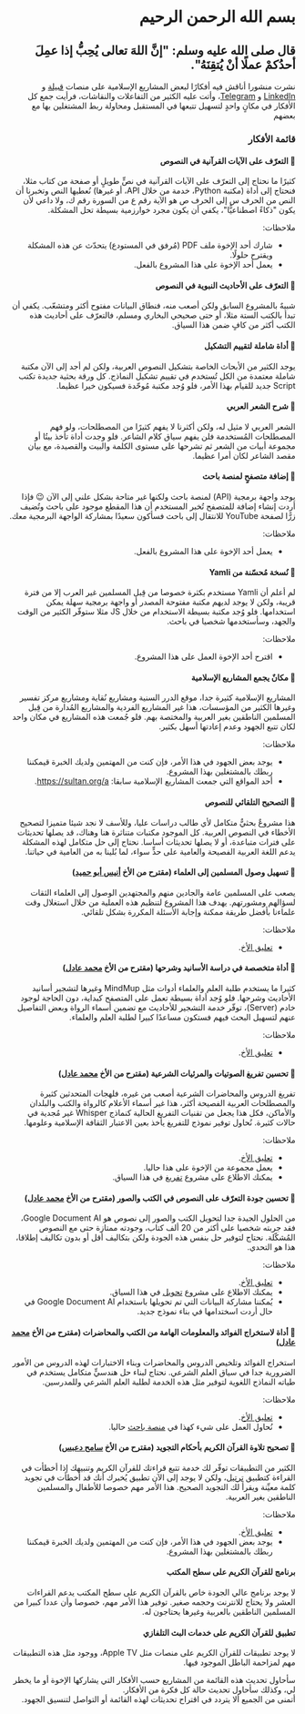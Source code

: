 <div dir="rtl">

# بسم الله الرحمن الرحيم
## قال صلى الله عليه وسلم: "إنَّ اللهَ تعالى يُحِبُّ إذا عمِلَ أحدُكمْ عملًا أنْ يُتقِنَهُ".

نشرت منشورا أناقش فيه أفكارًا لبعض المشاريع الإسلامية على منصات [قبيلة](https://qabilah.com/posts/ebKdLRm6l_0) و [LinkedIn](https://www.linkedin.com/posts/aliosm_%D8%A3%D8%B1%D9%8A%D8%AF-%D9%85%D8%B4%D8%B1%D9%88%D8%B9%D8%A7-%D9%84%D8%AA%D9%86%D9%81%D9%8A%D8%B0%D9%87-%D9%85%D9%86-%D8%A8%D8%A7%D8%A8-%D8%A7%D9%84%D8%AA%D8%B9%D9%84%D9%85-%D9%88%D8%AE%D8%AF%D9%85%D8%A9-activity-7290266928550445056-2EgJ?utm_source=share&utm_medium=member_desktop) و [Telegram](https://t.me/programmerskhan/81)، وأتت عليه الكثير من التفاعلات والنقاشات، فرأيت جمع كل الأفكار في مكانٍ واحدٍ لتسهيل تتبعها في المستقبل ومحاولة ربط المشتغلين بها مع بعضهم

### قائمة الأفكار

#### 🔸 التعرّف على الآيات القرآنية في النصوص

كثيرًا ما نحتاج إلى التعرّف على الآيات القرآنية في نصٍّ طويلٍ أو صفحة من كتاب مثلا، فنحتاج إلى أداة (مكتبة Python، خدمة من خلال API، أو غيرها) نُعطيها النص وتخبرنا أن النص من الحرف س إلى الحرف ص هو الآية رقم ع من السورة رقم ك، ولا داعي لأن يكون "ذكاءً اصطناعيًّا"، يكفي أن يكون مجرد خوارزمية بسيطة تحل المشكلة.

ملاحظات:
- شارك أحد الإخوة ملف PDF (مُرفق في المستودع) يتحدّث عن هذه المشكلة ويقترح حلولًا.
- يعمل أحد الإخوة على هذا المشروع بالفعل.

#### 🔸 التعرّف على الأحاديث النبوية في النصوص

شبيهٌ بالمشروع السابق ولكن أصعب منه، فنطاق البيانات مفتوح أكثر ومتشعّب. يكفي أن تبدأ بالكتب الستة مثلا، أو حتى صحيحي البخاري ومسلم، فالتعرّف على أحاديث هذه الكتب أكثر من كافٍ ضمن هذا السياق.

#### 🔸 أداة شاملة لتقييم التشكيل

يوجد الكثير من الأبحاث الخاصة بتشكيل النصوص العربية، ولكن لم أجد إلى الآن مكتبة شاملة معتمدة من الكل تُستخدم في تقييم تشكيل النماذج. كل ورقة بحثية جديدة تكتب Script جديد للقيام بهذا الأمر، فلو وُجد مكتبة مُوحّدة فسيكون خيرا عظيما.

#### 🔸 شرح الشعر العربي

الشعر العربي لا مثيل له، ولكن أكثرنا لا يفهم كثيرًا من المصطلحات، ولو فهم المصطلحات المُستخدمة فلن يفهم سياق كلام الشاعر. فلو وجدت أداة تأخذ بيتُا أو مجموعة أبيات من الشعر ثم تشرحها على مستوى الكلمة والبيت والقصيدة، مع بيان مقصد الشاعر لكان أمرا عظيما.

#### 🔸 إضافة متصفحٍ لمنصة باحث

يوجد واجهة برمجية (API) لمنصة باحث ولكنها غير متاحة بشكل علني إلى الآن 😉 فإذا أردت إنشاء إضافة للمتصفح تُخبر المستخدم أن هذا المقطع موجود على باحث وتُضيف زرًّا لصفحة YouTube للانتقال إلى باحث فسأكون سعيدًا بمشاركة الواجهة البرمجية معك.

ملاحظات:
- يعمل أحد الإخوة على هذا المشروع بالفعل.

#### 🔸 نُسخة مُحسّنة من Yamli

لم أعلم أن Yamli مستخدم بكثرة خصوصا من قِبل المسلمين غير العرب إلا من فترة قريبة، ولكن لا يوجد لديهم مكتبة مفتوحة المصدر أو واجهة برمجية سهلة يمكن استخدامها. فلو وُجد مكتبة بسيطة الاستخدام من خلال JS مثلا ستوفّر الكثير من الوقت والجهد، وسأستخدمها شخصيا في باحث.

ملاحظات:
- اقترح أحد الإخوة العمل على هذا المشروع.

#### 🔸 مكانٌ يجمع المشاريع الإسلامية

المشاريع الإسلامية كثيرة جدا، موقع الدرر السنية ومشاريع نُقاية ومشاريع مركز تفسير وغيرها الكثير من المؤسسات، هذا غير المشاريع الفردية والمشاريع المُدارة من قِبل المسلمين الناطقين بغير العربية والمختصة بهم. فلو جُمعت هذه المشاريع في مكان واحد لكان تتبع الجهود وعدم إعادتها أسهل بكثير.

ملاحظات:
- يوجد بعض الجهود في هذا الأمر، فإن كنت من المهتمين ولديك الخبرة قيمكننا ربطك بالمشتغلين بهذا المشروع.
- أحد المواقع التي جمعت المشاريع الإسلامية سابقا: https://sultan.org/a.

#### 🔸 التصحيح التلقائي للنصوص

هذا مشروعٌ بحثيٌّ متكامل لأي طالب دراسات عليا، وللأسف لا نجد شيئا متميزا لتصحيح الأخطاء في النصوص العربية. كل الموجود مكتبات متناثرة هنا وهناك، قد يصلها تحديثات على فترات متباعدة، أو لا يصلها تحديثات أساسا. نحتاج إلى حل متكامل لهذه المشكلة يدعم اللغة العربية الفصيحة والعامية على حدٍّ سواء، لما بُلينا به من العامية في حياتنا.

#### 🔸 تسهيل وصول المسلمين إلى العلماء (مقترح من الأخ [أنيس أبو حميد](https://www.linkedin.com/in/anees-abu-hmaid?lipi=urn%3Ali%3Apage%3Ad_flagship3_detail_base%3Bhz%2FuN9ehQo6CrgD5f8o75g%3D%3D))

يصعب على المسلمين عامة والجادين منهم والمجتهدين الوصول إلى العلماء الثقات لسؤالهم ومشورتهم. يهدف هذا المشروع لتنظيم هذه العملية من خلال استغلال وقت علماءنا بأفضل طريقة ممكنة وإجابة الأسئلة المكررة بشكل تلقائي.

ملاحظات:
- [تعليق الأخ](https://www.linkedin.com/feed/update/urn:li:activity:7290266928550445056?commentUrn=urn%3Ali%3Acomment%3A%28activity%3A7290266928550445056%2C7290275189580353537%29&dashCommentUrn=urn%3Ali%3Afsd_comment%3A%287290275189580353537%2Curn%3Ali%3Aactivity%3A7290266928550445056%29).

#### 🔸 أداة متخصصة في دراسة الأسانيد وشرحها (مقترح من الأخ [محمد عادل](https://www.linkedin.com/in/eng-m-adel?lipi=urn%3Ali%3Apage%3Ad_flagship3_detail_base%3BYclbXI9ES9mOJ8FaDKagKA%3D%3D))

كثيرا ما يستخدم طلبة العلم والعلماء أدوات مثل MindMup وغيرها لتشجير أسانيد الأحاديث وشرحها. فلو وُجد أداة بسيطة تعمل على المتصفح كبداية، دون الحاجة لوجود خادم (Server)، توفّر خدمة التشجير للأحاديث مع تضمين أسماء الرواة وبعض التفاصيل عنهم لتسهيل البحث فيهم فستكون مساعدًا كبيرا لطلبة العلم والعلماء.

ملاحظات:
- [تعليق الأخ](https://www.linkedin.com/feed/update/urn:li:activity:7290266928550445056?commentUrn=urn%3Ali%3Acomment%3A%28activity%3A7290266928550445056%2C7290271146413846529%29&dashCommentUrn=urn%3Ali%3Afsd_comment%3A%287290271146413846529%2Curn%3Ali%3Aactivity%3A7290266928550445056%29).

#### 🔸 تحسين تفريغ الصوتيات والمرئيات الشرعية (مقترح من الأخ [محمد عادل](https://www.linkedin.com/in/eng-m-adel?lipi=urn%3Ali%3Apage%3Ad_flagship3_detail_base%3BYclbXI9ES9mOJ8FaDKagKA%3D%3D))

تفريغ الدروس والمحاضرات الشرعية أصعب من غيره، فلهجات المتحدثين كثيرة والمصطلحات العربية الفصيحة أكثر، هذا غير أسماء الأعلام كالرواة والكتب والبلدان والأماكن، فكل هذا يجعل من تقنيات التفريغ الحالية كنماذج Whisper غير مُجدية في حالات كثيرة. نُحاول توفير نموذج للتفريغ يأخذ بعين الاعتبار الثقافة الإسلامية وعلومها.

ملاحظات:
- [تعليق الأخ](https://www.linkedin.com/feed/update/urn:li:activity:7290266928550445056?commentUrn=urn%3Ali%3Acomment%3A%28activity%3A7290266928550445056%2C7290271146413846529%29&dashCommentUrn=urn%3Ali%3Afsd_comment%3A%287290271146413846529%2Curn%3Ali%3Aactivity%3A7290266928550445056%29).
- يعمل مجموعة من الإخوة على هذا حاليا.
- يمكنك الاطلاع على مشروع [تفريغ](https://github.com/ieasybooks/tafrigh) في هذا السياق.

#### 🔸 تحسين جودة التعرّف على النصوص في الكتب والصور (مقترح من الأخ [محمد عادل](https://www.linkedin.com/in/eng-m-adel?lipi=urn%3Ali%3Apage%3Ad_flagship3_detail_base%3BYclbXI9ES9mOJ8FaDKagKA%3D%3D))

من الحلول الجيدة جدا لتحويل الكتب والصور إلى نصوص هو Google Document AI، فقد جربته شخصيا على أكثر من 20 ألف كتاب، وجودته ممتازة حتى مع النصوص المُشكّلة. نحتاج لتوفير حل بنفس هذه الجودة ولكن بتكاليف أقل أو بدون تكاليف إطلاقا، هذا هو التحدي.

ملاحظات:
- [تعليق الأخ](https://www.linkedin.com/feed/update/urn:li:activity:7290266928550445056?commentUrn=urn%3Ali%3Acomment%3A%28activity%3A7290266928550445056%2C7290271146413846529%29&dashCommentUrn=urn%3Ali%3Afsd_comment%3A%287290271146413846529%2Curn%3Ali%3Aactivity%3A7290266928550445056%29).
- يمكنك الاطلاع على مشروع [تحويل](https://github.com/ieasybooks/tahweel) في هذا السياق.
- يُمكننا مشاركة البيانات التي تم تحويلها باستخدام Google Document AI في حال أردت اسختدامها في بناء نموذج جديد.

#### 🔸 أداة لاستخراج الفوائد والمعلومات الهامة من الكتب والمحاضرات (مقترح من الأخ [محمد عادل](https://www.linkedin.com/in/eng-m-adel?lipi=urn%3Ali%3Apage%3Ad_flagship3_detail_base%3BYclbXI9ES9mOJ8FaDKagKA%3D%3D))

استخراج الفوائد وتلخيص الدروس والمحاضرات وبناء الاختبارات لهذه الدروس من الأمور الضرورية جدا في سياق العلم الشرعي. نحتاج لبناء حل هندسيٍّ متكامل يستخدم في طياته النماذج اللغوية لتوفير مثل هذه الخدمة لطلبة العلم الشرعي وللمدرسين.

ملاحظات:
- [تعليق الأخ](https://www.linkedin.com/feed/update/urn:li:activity:7290266928550445056?commentUrn=urn%3Ali%3Acomment%3A%28activity%3A7290266928550445056%2C7290271146413846529%29&dashCommentUrn=urn%3Ali%3Afsd_comment%3A%287290271146413846529%2Curn%3Ali%3Aactivity%3A7290266928550445056%29).
- نُحاول العمل على شيء كهذا في [منصة باحث](https://baheth.ieasybooks.com/) حاليا.

#### 🔸 تصحيح تلاوة القرآن الكريم بأحكام التجويد (مقترح من الأخ [سامح دعبس](https://qabilah.com/profile/sameh))

الكثير من التطبيقات توفّر لك خدمة تتبع قراءتك للقرآن الكريم وتنبيهك إذا أخطأت في القراءة كتطبيق [ترتيل](https://www.tarteel.ai)، ولكن لا يوجد إلى الآن تطبيق يُخبرك أنك قد أخطأت في تجويد كلمة معيِّنة ويقرأ لك التجويد الصحيح. هذا الأمر مهم خصوصا للأطفال والمسلمين الناطقين بغير العربية.

ملاحظات:
- [تعليق الأخ](https://qabilah.com/posts/ebKdLRm6l_0?comment=8JkDWbeANMw).
- يوجد بعض الجهود في هذا الأمر، فإن كنت من المهتمين ولديك الخبرة قيمكننا ربطك بالمشتغلين بهذا المشروع.

#### برنامج للقرآن الكريم على سطح المكتب

لا يوجد برنامج عالي الجودة خاص بالقرآن الكريم على سطح المكتب يدعم القراءات العشر ولا يحتاج للانترنت وحجمه صغير. توفير هذا الأمر مهم، خصوصا وأن عددا كبيرا من المسلمين الناطقين بالعربية وغيرها يحتاجون له.

#### تطبيق للقرآن الكريم على خدمات البث التلفازي

لا يوجد تطبيقات للقرآن الكريم على منصات مثل Apple TV، ووجود مثل هذه التطبيقات مهم لمزاحمة الباطل الموجود فيها.

سأحاول تحديث هذه القائمة من المشاريع حسب الأفكار التي يشاركها الإخوة أو ما يخطر لي، وكذلك سأحاول تحديث حالة كل فكرة من الأفكار.  
أتمنى من الجميع ألا يتردد في اقتراح تحديثات لهذه القائمة أو التواصل لتنسيق الجهود.

</div>

